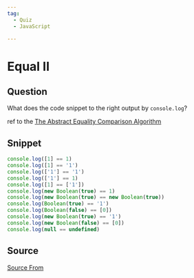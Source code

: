```yaml
---
tag:
  - Quiz
  - JavaScript

---
```

  
# Equal II

## Question
What does the code snippet to the right output by `console.log`?

ref to the [The Abstract Equality Comparison Algorithm](https://www.ecma-international.org/ecma-262/5.1/#sec-11.9.3)

## Snippet
```js
console.log([1] == 1)
console.log([1] == '1')
console.log(['1'] == '1')
console.log(['1'] == 1)
console.log([1] == ['1'])
console.log(new Boolean(true) == 1)
console.log(new Boolean(true) == new Boolean(true))
console.log(Boolean(true) == '1')
console.log(Boolean(false) == [0])
console.log(new Boolean(true) == '1')
console.log(new Boolean(false) == [0])
console.log(null == undefined)
```
    


##  Source
[Source From](https://bigfrontend.dev/quiz/Equal-II)

  